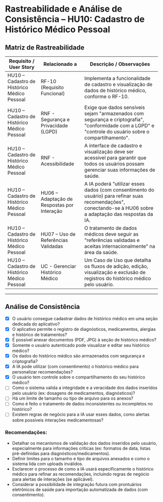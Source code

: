 # Rastreabilidade e Análise de Consistência – HU10: Cadastro de Histórico Médico Pessoal

## Matriz de Rastreabilidade

| Requisito / User Story                          | Relacionado a                                | Descrição / Observações                                                                                                                                                                                                  |
|-------------------------------------------------|----------------------------------------------|--------------------------------------------------------------------------------------------------------------------------------------------------------------------------------------------------------------------------|
| HU10 – Cadastro de Histórico Médico Pessoal     | RF-10 (Requisito Funcional)                  | Implementa a funcionalidade de cadastro e visualização de dados de histórico médico, conforme o RF-10.                                                                                                                  |
| HU10 – Cadastro de Histórico Médico Pessoal     | RNF - Segurança e Privacidade (LGPD)         | Exige que dados sensíveis sejam "armazenados com segurança e criptografia", "conformidade com a LGPD" e "controle do usuário sobre o compartilhamento".                                                                |
| HU10 – Cadastro de Histórico Médico Pessoal     | RNF - Acessibilidade                         | A interface de cadastro e visualização deve ser acessível para garantir que todos os usuários possam gerenciar suas informações de saúde.                                                                               |
| HU10 – Cadastro de Histórico Médico Pessoal     | HU06 – Adaptação de Respostas por Interação  | A IA poderá "utilizar esses dados (com consentimento do usuário) para refinar suas recomendações", conectando-se à HU06 sobre a adaptação das respostas da IA.                                                           |
| HU10 – Cadastro de Histórico Médico Pessoal     | HU07 – Uso de Referências Validadas          | O tratamento de dados médicos deve seguir as "referências validadas e aceitas internacionalmente" na área da saúde.                                                                                                     |
| HU10 – Cadastro de Histórico Médico Pessoal     | UC - Gerenciar Histórico Médico              | Um Caso de Uso que detalha os fluxos de adição, edição, visualização e exclusão de registros do histórico médico pelo usuário.                                                                                       |

---

## Análise de Consistência

- [x] O usuário consegue cadastrar dados de histórico médico em uma seção dedicada do aplicativo?
- [x] O aplicativo permite o registro de diagnósticos, medicamentos, alergias e histórico de tratamentos?
- [x] É possível anexar documentos (PDF, JPG) à seção de histórico médico?
- [x] Somente o usuário autenticado pode visualizar e editar seu histórico médico?
- [x] Os dados do histórico médico são armazenados com segurança e criptografia?
- [x] A IA pode utilizar (com consentimento) o histórico médico para personalizar recomendações?
- [x] O usuário tem controle sobre o compartilhamento do seu histórico médico?
- [ ] Como o sistema valida a integridade e a veracidade dos dados inseridos pelo usuário (ex: dosagens de medicamentos, diagnósticos)?
- [ ] Há um limite de tamanho ou tipo de arquivo para os anexos?
- [ ] Como é feito o tratamento de dados inconsistentes ou incompletos no histórico?
- [ ] Existem regras de negócio para a IA usar esses dados, como alertas sobre possíveis interações medicamentosas?

### Recomendações:

- Detalhar os mecanismos de validação dos dados inseridos pelo usuário, especialmente para informações críticas (ex: formatos de data, listas pré-definidas para diagnósticos/medicamentos).
- Definir limites para o tamanho e tipo de arquivos anexados e como o sistema lida com uploads inválidos.
- Esclarecer o processo de como a IA usará especificamente o histórico médico para refinar as recomendações, incluindo regras de negócio para alertas de interações (se aplicável).
- Considerar a possibilidade de integração futura com prontuários eletrônicos de saúde para importação automatizada de dados (com consentimento).
